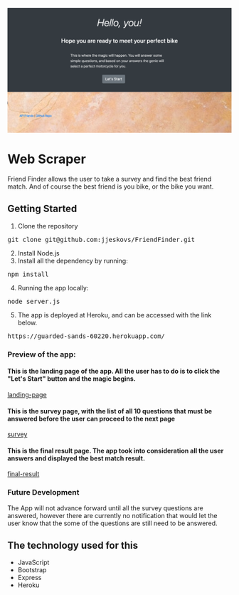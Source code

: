 ![logo](app/public/assets/images/FriendFinder.png)
# Web Scraper

Friend Finder allows the user to take a survey and find the best friend match. And of course the best friend is you bike, or the bike you want. 


## Getting Started
1. Clone the repository 
<pre>git clone git@github.com:jjeskovs/FriendFinder.git</pre>

2. Install Node.js
3. Install all the dependency by running: 
<pre>npm install</pre>


4. Running the app locally: 
<pre>node server.js</pre>

5. The app is deployed at Heroku, and can be accessed with the link below. 

<pre>https://guarded-sands-60220.herokuapp.com/</pre>

### Preview of the app: 
#### This is the landing page of the app. All the user has to do is to click the "Let's Start" button and the magic begins. 

[landing-page](app/public/assets/images/FriendFinder.png)

#### This is the survey page, with the list of all 10 questions that must be answered before the user can proceed to the next page 
[survey](app/public/assets/images/Survey.png)

#### This is the final result page. The app took into consideration all the user answers and displayed the best match result. 
[final-result](app/public/assets/images/Result.png)


### Future Development 
The App will not advance forward until all the survey questions are answered, however there are currently no notification that would let the user know that the some of the questions are still need to be answered. 


## The technology used for this

* JavaScript 
* Bootstrap
* Express
* Heroku